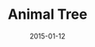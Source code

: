 ---
title: Animal Tree
tag: animaltree
image: 
description: 
date: 2015-01-12
type: project
status: todo
layout: project.html
---